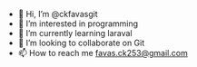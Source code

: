 - 👋 Hi, I’m @ckfavasgit
- 👀 I’m interested in programming
- 🌱 I’m currently learning laraval
- 💞️ I’m looking to collaborate on Git
- 📫 How to reach me favas.ck253@gmail.com

<!---
ckfavasgit/ckfavasgit is a ✨ special ✨ repository because its `README.md` (this file) appears on your GitHub profile.
You can click the Preview link to take a look at your changes.
--->
